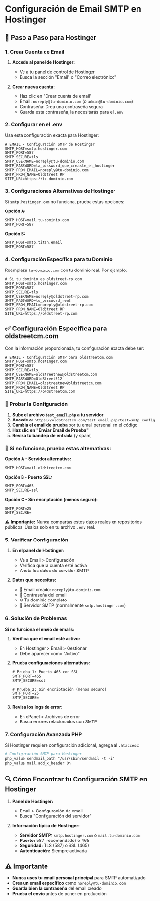 # Configuración de Email SMTP en Hostinger

## 🎯 Paso a Paso para Hostinger

### 1. Crear Cuenta de Email

1. **Accede al panel de Hostinger:**
   - Ve a tu panel de control de Hostinger
   - Busca la sección "Email" o "Correo electrónico"

2. **Crear nueva cuenta:**
   - Haz clic en "Crear cuenta de email"
   - Email: `noreply@tu-dominio.com` (o `admin@tu-dominio.com`)
   - Contraseña: Crea una contraseña segura
   - Guarda esta contraseña, la necesitarás para el `.env`

### 2. Configurar en el .env

Usa esta configuración exacta para Hostinger:

```env
# EMAIL - Configuración SMTP de Hostinger
SMTP_HOST=smtp.hostinger.com
SMTP_PORT=587
SMTP_SECURE=tls
SMTP_USERNAME=noreply@tu-dominio.com
SMTP_PASSWORD=la_password_que_creaste_en_hostinger
SMTP_FROM_EMAIL=noreply@tu-dominio.com
SMTP_FROM_NAME=OldStreet RP
SITE_URL=https://tu-dominio.com
```

### 3. Configuraciones Alternativas de Hostinger

Si `smtp.hostinger.com` no funciona, prueba estas opciones:

**Opción A:**
```env
SMTP_HOST=mail.tu-dominio.com
SMTP_PORT=587
```

**Opción B:**
```env
SMTP_HOST=smtp.titan.email
SMTP_PORT=587
```

### 4. Configuración Específica para tu Dominio

Reemplaza `tu-dominio.com` con tu dominio real. Por ejemplo:

```env
# Si tu dominio es oldstreet-rp.com
SMTP_HOST=smtp.hostinger.com
SMTP_PORT=587
SMTP_SECURE=tls
SMTP_USERNAME=noreply@oldstreet-rp.com
SMTP_PASSWORD=tu_password_real
SMTP_FROM_EMAIL=noreply@oldstreet-rp.com
SMTP_FROM_NAME=OldStreet RP
SITE_URL=https://oldstreet-rp.com
```

## ✅ Configuración Específica para oldstreetcm.com

Con la información proporcionada, tu configuración exacta debe ser:

```env
# EMAIL - Configuración SMTP para oldstreetcm.com
SMTP_HOST=smtp.hostinger.com
SMTP_PORT=587
SMTP_SECURE=tls
SMTP_USERNAME=oldstreetnew@oldstreetcm.com
SMTP_PASSWORD=OldStreet!12
SMTP_FROM_EMAIL=oldstreetnew@oldstreetcm.com
SMTP_FROM_NAME=OldStreet RP
SITE_URL=https://oldstreetcm.com
```

### 🧪 Probar la Configuración

1. **Sube el archivo `test_email.php` a tu servidor**
2. **Accede a:** `https://oldstreetcm.com/test_email.php?test=smtp_config`
3. **Cambia el email de prueba** por tu email personal en el código
4. **Haz clic en "Enviar Email de Prueba"**
5. **Revisa tu bandeja de entrada** (y spam)

### 🔧 Si no funciona, prueba estas alternativas:

**Opción A - Servidor alternativo:**
```env
SMTP_HOST=mail.oldstreetcm.com
```

**Opción B - Puerto SSL:**
```env
SMTP_PORT=465
SMTP_SECURE=ssl
```

**Opción C - Sin encriptación (menos seguro):**
```env
SMTP_PORT=25
SMTP_SECURE=
```

⚠️ **Importante:** Nunca compartas estos datos reales en repositorios públicos. Úsalos solo en tu archivo `.env` real.

### 5. Verificar Configuración

1. **En el panel de Hostinger:**
   - Ve a Email > Configuración
   - Verifica que la cuenta esté activa
   - Anota los datos de servidor SMTP

2. **Datos que necesitas:**
   - 📧 Email creado: `noreply@tu-dominio.com`
   - 🔐 Contraseña del email
   - 🌐 Tu dominio completo
   - 📡 Servidor SMTP (normalmente `smtp.hostinger.com`)

### 6. Solución de Problemas

**Si no funciona el envío de emails:**

1. **Verifica que el email esté activo:**
   - En Hostinger > Email > Gestionar
   - Debe aparecer como "Activo"

2. **Prueba configuraciones alternativas:**
   ```env
   # Prueba 1: Puerto 465 con SSL
   SMTP_PORT=465
   SMTP_SECURE=ssl
   
   # Prueba 2: Sin encriptación (menos seguro)
   SMTP_PORT=25
   SMTP_SECURE=
   ```

3. **Revisa los logs de error:**
   - En cPanel > Archivos de error
   - Busca errores relacionados con SMTP

### 7. Configuración Avanzada PHP

Si Hostinger requiere configuración adicional, agrega al `.htaccess`:

```apache
# Configuración SMTP para Hostinger
php_value sendmail_path "/usr/sbin/sendmail -t -i"
php_value mail.add_x_header On
```

## 🔍 Cómo Encontrar tu Configuración SMTP en Hostinger

1. **Panel de Hostinger:**
   - Email > Configuración de email
   - Busca "Configuración del servidor"

2. **Información típica de Hostinger:**
   - **Servidor SMTP:** `smtp.hostinger.com` o `mail.tu-dominio.com`
   - **Puerto:** 587 (recomendado) o 465
   - **Seguridad:** TLS (587) o SSL (465)
   - **Autenticación:** Siempre activada

## ⚠️ Importante

- **Nunca uses tu email personal principal** para SMTP automatizado
- **Crea un email específico** como `noreply@tu-dominio.com`
- **Guarda bien la contraseña** del email creado
- **Prueba el envío** antes de poner en producción
